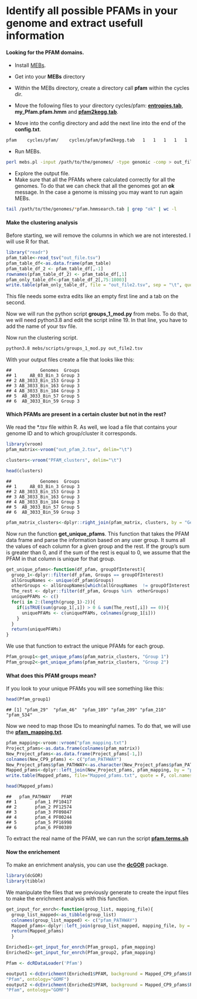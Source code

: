 Identify all possible PFAMs in your genome and extract usefull
information
================

#### Looking for the PFAM domains.

  - Install [MEBs](https://github.com/valdeanda/mebs).

  - Get into your **MEBs** directory

  - Within the MEBs directory, create a directory call **pfam** within
    the cycles dir.

  - Move the following files to your directory cycles/pfam:
    [**entropies.tab**](https://github.com/mirnavazquez/Find_all_pfams/blob/master/data/),
    **my\_Pfam.pfam.hmm** and
    [**pfam2kegg.tab**](https://github.com/mirnavazquez/Find_all_pfams/blob/master/data/).

  - Move into the config directory and add the next line into the end of
    the **config.txt**.

<!-- end list -->

``` bash
pfam    cycles/pfam/    cycles/pfam/pfam2kegg.tab   1   1   1   1   1   1   1   1
```

  - Run MEBs.

<!-- end list -->

``` bash
perl mebs.pl -input /path/to/the/genomes/ -type genomic -comp > out_file.tsv
```

  - Explore the output file.
  - Make sure that all the PFAMs where calculated correctly for all the
    genomes. To do that we can check that all the genomes got an **ok**
    message. In the case a genome is missing you may want to run again
    MEBs.

<!-- end list -->

``` bash
tail /path/to/the/genomes/*pfam.hmmsearch.tab | grep "ok" | wc -l
```

#### Make the clustering analysis

Before starting, we will remove the columns in which we are not
interested. I will use R for that.

``` r
library("readr")
pfam_table<-read_tsv("out_file.tsv")
pfam_table_df<-as.data.frame(pfam_table)
pfam_table_df_2 <- pfam_table_df[,-1]
rownames(pfam_table_df_2) <- pfam_table_df[,1]
pfam_only_table_df<-pfam_table_df_2[,75:18003]
write.table(pfam_only_table_df, file = "out_file2.tsv", sep = "\t", quote = FALSE, row.names = T)
```

This file needs some extra edits like an empty first line and a tab on
the second.

Now we will run the python script **groups\_1\_mod.py** from mebs. To do
that, we will need python3.8 and edit the script inline 19. In that
line, you have to add the name of your tsv file.

Now run the clustering script.

``` bash
python3.8 mebs/scripts/groups_1_mod.py out_file2.tsv
```

With your output files create a file that looks like this:

    ##           Genomes  Groups
    ## 1     AB_03_Bin_3 Group 3
    ## 2 AB_3033_Bin_153 Group 3
    ## 3 AB_3033_Bin_163 Group 3
    ## 4 AB_3033_Bin_184 Group 3
    ## 5  AB_3033_Bin_57 Group 5
    ## 6  AB_3033_Bin_59 Group 3

#### Which PFAMs are present in a certain cluster but not in the rest?

We read the \*.tsv file within R. As well, we load a file that contains
your genome ID and to which group/cluster it corresponds.

``` r
library(vroom)
pfam_matrix<-vroom("out_pfam_2.tsv", delim="\t")
```

``` r
clusters<-vroom("PFAM_clusters", delim="\t")
```

``` r
head(clusters)
```

    ##           Genomes  Groups
    ## 1     AB_03_Bin_3 Group 3
    ## 2 AB_3033_Bin_153 Group 3
    ## 3 AB_3033_Bin_163 Group 3
    ## 4 AB_3033_Bin_184 Group 3
    ## 5  AB_3033_Bin_57 Group 5
    ## 6  AB_3033_Bin_59 Group 3

``` r
pfam_matrix_clusters<-dplyr::right_join(pfam_matrix, clusters, by = "Genomes")
```

Now run the function **get\_unique\_pfams**. This function that takes
the PFAM data frame and parse the information based on any user group.
It sums all the values of each column for a given group and the rest. If
the group’s sum is greater than 0, and if the sum of the rest is equal
to 0, we assume that the PFAM in that column is unique for that group.

``` r
get_unique_pfams<-function(df_pfam, groupOfInterest){
  gruop_1<-dplyr::filter(df_pfam, Groups == groupOfInterest)
  allGroupNames <- unique(df_pfam$Groups)
  otherGroups <- allGroupNames[which(allGroupNames  != groupOfInterest )]
  The_rest <- dplyr::filter(df_pfam, Groups %in%  otherGroups)
  uniquePFAMs <- c()
  for(i in 2:(length(gruop_1)-2)){
    if(isTRUE(sum(gruop_1[,i]) > 0 & sum(The_rest[,i]) == 0)){
      uniquePFAMs <- c(uniquePFAMs, colnames(gruop_1[i]))
    }
  }
  return(uniquePFAMs)
}
```

We use that function to extract the unique PFAMs for each group.

``` r
Pfam_group1<-get_unique_pfams(pfam_matrix_clusters, "Group 1")
Pfam_group2<-get_unique_pfams(pfam_matrix_clusters, "Group 2")
```

#### What does this PFAM groups mean?

If you look to your unique PFAMs you will see something like this:

``` r
head(Pfam_group1)
```

    ## [1] "pfam_29"  "pfam_46"  "pfam_189" "pfam_209" "pfam_210" "pfam_534"

Now we need to map those IDs to meaningful names. To do that, we will
use the
[**pfam\_mapping.txt**](https://github.com/mirnavazquez/Find_all_pfams/blob/master/data/).

``` r
pfam_mapping<-vroom::vroom("pfam_mapping.txt")
Project_pfams<-as.data.frame(colnames(pfam_matrix))
New_Project_pfams<-as.data.frame(Project_pfams[-1,])
colnames(New_CP9_pfams) <- c("pfam_PATHWAY")
New_Project_pfams$pfam_PATHWAY<-as.character(New_Project_pfams$pfam_PATHWAY)
Mapped_pfams<-dplyr::left_join(New_Project_pfams, pfam_mapping, by = "pfam_PATHWAY")
write.table(Mapped_pfams, file="Mapped_pfams.txt", quote = F, col.names = T, row.names = F, sep = "\t")
```

``` r
head(Mapped_pfams)
```

    ##   pfam_PATHWAY    PFAM
    ## 1       pfam_1 PF10417
    ## 2       pfam_2 PF12574
    ## 3       pfam_3 PF09847
    ## 4       pfam_4 PF00244
    ## 5       pfam_5 PF16998
    ## 6       pfam_6 PF00389

To extract the real name of the PFAM, we can run the script
[**pfam.terms.sh**](https://github.com/mirnavazquez/Find_all_pfams/blob/master/bash/)

#### Now the enrichement

To make an enrichment analysis, you can use the
[**dcGOR**](https://journals.plos.org/ploscompbiol/article?id=10.1371/journal.pcbi.1003929)
package.

``` r
library(dcGOR)
library(tibble)
```

We manipulate the files that we previously generate to create the input
files to make the enrichment analysis with this function.

``` r
get_input_for_enrch<-function(group_list, mapping_file){
  group_list_mapped<-as_tibble(group_list)
  colnames(group_list_mapped) <- c("pfam_PATHWAY")
  Mapped_pfams<-dplyr::left_join(group_list_mapped, mapping_file, by = "pfam_PATHWAY")
  return(Mapped_pfams)
  }
```

``` r
Enriched1<-get_input_for_enrch(Pfam_group1, pfam_mapping)
Enriched2<-get_input_for_enrch(Pfam_group2, pfam_mapping)
```

``` r
Pfam <- dcRDataLoader('Pfam')
```

``` r
eoutput1 <-dcEnrichment(Enriched1$PFAM, background = Mapped_CP9_pfams$PFAM, domain = 
"Pfam", ontology="GOMF")
eoutput2 <-dcEnrichment(Enriched2$PFAM, background = Mapped_CP9_pfams$PFAM, domain = 
"Pfam", ontology="GOMF")
```
